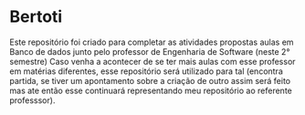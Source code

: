 # Bertoti

Este repositório foi criado para completar as atividades propostas aulas em Banco de dados junto pelo professor de Engenharia de Software (neste 2° semestre)
Caso venha a acontecer de se ter mais aulas com esse professor em matérias diferentes, esse repositório será utilizado para tal (encontra partida, se tiver um apontamento sobre a criação de outro assim será feito mas ate então esse continuará representando meu repositório ao referente professsor).
